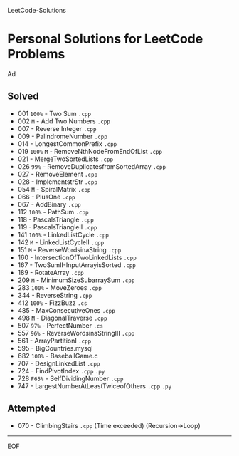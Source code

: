 LeetCode-Solutions

Personal Solutions for LeetCode Problems
================================================================================

Ad

Solved
--------------------------------------------------------------------------------

- 001 `100%` - Two Sum `.cpp`
- 002 `M` - Add Two Numbers `.cpp`
- 007 - Reverse Integer `.cpp`
- 009 - PalindromeNumber `.cpp`
- 014 - LongestCommonPrefix `.cpp`
- 019 `100%` `M` - RemoveNthNodeFromEndOfList `.cpp`
- 021 - MergeTwoSortedLists `.cpp`
- 026 `99%` - RemoveDuplicatesfromSortedArray `.cpp`
- 027 - RemoveElement `.cpp`
- 028 - ImplementstrStr `.cpp`
- 054 `M` - SpiralMatrix `.cpp`
- 066 - PlusOne `.cpp`
- 067 - AddBinary `.cpp`
- 112 `100%` - PathSum `.cpp`
- 118 - PascalsTriangle `.cpp`
- 119 - PascalsTriangleII `.cpp`
- 141 `100%` - LinkedListCycle `.cpp`
- 142 `M` - LinkedListCycleII `.cpp`
- 151 `M` - ReverseWordsinaString `.cpp`
- 160 - IntersectionOfTwoLinkedLists `.cpp`
- 167 - TwoSumII-InputArrayisSorted `.cpp`
- 189 - RotateArray `.cpp`
- 209 `M` - MinimumSizeSubarraySum `.cpp`
- 283 `100%` - MoveZeroes `.cpp`
- 344 - ReverseString `.cpp`
- 412 `100%` - FizzBuzz `.cs`
- 485 - MaxConsecutiveOnes `.cpp`
- 498 `M` - DiagonalTraverse `.cpp`
- 507 `97%` - PerfectNumber `.cs`
- 557 `96%` - ReverseWordsinaStringIII `.cpp`
- 561 - ArrayPartitionI `.cpp`
- 595 - BigCountries.mysql
- 682 `100%` - BaseballGame.c
- 707 - DesignLinkedList `.cpp`
- 724 - FindPivotIndex `.cpp` `.py`
- 728 `F65%` - SelfDividingNumber `.cpp`
- 747 - LargestNumberAtLeastTwiceofOthers `.cpp` `.py`

Attempted
--------------------------------------------------------------------------------

- 070 - ClimbingStairs `.cpp` (Time exceeded) (Recursion->Loop)

--------------------------------------------------------------------------------

EOF
